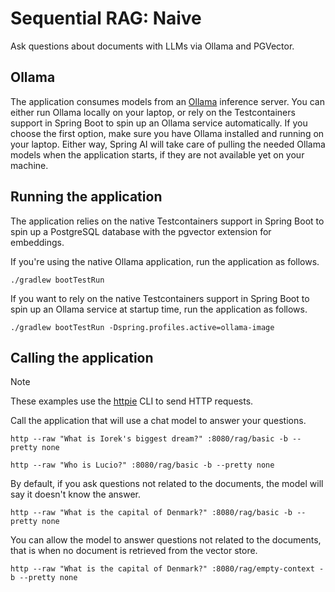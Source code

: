 # Sequential RAG: Naive

Ask questions about documents with LLMs via Ollama and PGVector.

## Ollama

The application consumes models from an [Ollama](https://ollama.ai) inference server. You can either run Ollama locally on your laptop,
or rely on the Testcontainers support in Spring Boot to spin up an Ollama service automatically.
If you choose the first option, make sure you have Ollama installed and running on your laptop.
Either way, Spring AI will take care of pulling the needed Ollama models when the application starts,
if they are not available yet on your machine.

## Running the application

The application relies on the native Testcontainers support in Spring Boot to spin up
a PostgreSQL database with the pgvector extension for embeddings.

If you're using the native Ollama application, run the application as follows.

```shell
./gradlew bootTestRun
```

If you want to rely on the native Testcontainers support in Spring Boot to spin up an Ollama service at startup time,
run the application as follows.

```shell
./gradlew bootTestRun -Dspring.profiles.active=ollama-image
```

## Calling the application

> [!NOTE]
> These examples use the [httpie](https://httpie.io) CLI to send HTTP requests.

Call the application that will use a chat model to answer your questions.

```shell
http --raw "What is Iorek's biggest dream?" :8080/rag/basic -b --pretty none
```

```shell
http --raw "Who is Lucio?" :8080/rag/basic -b --pretty none
```

By default, if you ask questions not related to the documents, the model will say it doesn't know the answer.

```shell
http --raw "What is the capital of Denmark?" :8080/rag/basic -b --pretty none
```

You can allow the model to answer questions not related to the documents, that is when no document is retrieved from the vector store.

```shell
http --raw "What is the capital of Denmark?" :8080/rag/empty-context -b --pretty none
```
